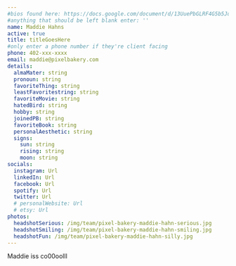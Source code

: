 ```yaml
---
#bios found here: https://docs.google.com/document/d/13UuePbGLRF4G5b5JoEe2Vua3NukZ1-QwRW4Oisnd8lI/edit#
#anything that should be left blank enter: ''
name: Maddie Hahns
active: true
title: titleGoesHere
#only enter a phone number if they're client facing
phone: 402-xxx-xxxx
email: maddie@pixelbakery.com
details:
  almaMater: string
  pronoun: string
  favoriteThing: string
  leastFavoritestring: string
  favoriteMovie: string
  hatedBird: string
  hobby: string
  joinedPB: string
  favoriteBook: string
  personalAesthetic: string
  signs:
    sun: string
    rising: string
    moon: string
socials:
  instagram: Url
  linkedIn: Url
  facebook: Url
  spotify: Url
  twitter: Url
  # personalWebsite: Url
  # etsy: Url
photos:
  headshotSerious: /img/team/pixel-bakery-maddie-hahn-serious.jpg
  headshotSmiling: /img/team/pixel-bakery-maddie-hahn-smiling.jpg
  headshotFun: /img/team/pixel-bakery-maddie-hahn-silly.jpg
---
```


Maddie iss co00oolll

